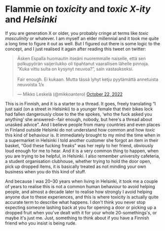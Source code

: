 # Flammie on *toxicity* and *toxic X-ity* and *Helsinki*

If you are generation X or older, you probably cringe at terms like *toxic
masculinity* or whatever. I am myself an elder millennial and it took me quite a
long time to figure it out as well. But I figured out there is some logic to the
concept, and I just realised it again after reading this tweet on twitter:

<blockquote class="twitter-tweet"><p lang="fi" dir="ltr">Äsken Espalla huomautin
itseäni nuoremmalle naiselle, että sen polkupyörän vaijerilukko oli tipahtanut
vaarallisen lähelle pinnoja. ”Kuka vittu sulta on kysynyt neuvoa?”, sain
vastaukseksi.<br><br>Fair enough. Ei kukaan. Mutta tässä lyhyt ketju pyytämättä
annetuista neuvoista 1/x</p>&mdash; Mikko Leskelä (@mikkoantero) <a
href="https://twitter.com/mikkoantero/status/1583768892618715138?ref_src=twsrc%5Etfw">October
22, 2022</a></blockquote> <script async
src="https://platform.twitter.com/widgets.js" charset="utf-8"></script>

This is in Finnish, and it is a starter to a thread. It goes, freely translating
“I just said (on a street in Helsinki) to a younger female that their bikes lock
had fallen dangerously close to the the spokes, ‘who the fuck asked you
anything’ she answered--fair enough, nobody, but here's a thread about unasked
advice”. And I believe people from many countries and even places in Finland
outside Helsinki do not understand how common and how *toxic* this kind of
behaviour is. It immediately brought to my mind the time when in a supermarket
in Helsinki I told another customer she forgot an item in their basket, “God
these fucking freaks” was her reply to her friend, obviously loud enough for me
to hear. And it is a very common thing to happen, when you are trying to be
helpful, in Helsinki. I also remember university cafeteria, a student
organisation clubhouse, whether trying to hold the door open, pick up dropped
items, it is basically treated as not minding your own business when you do this
kind of stuff.

And because I was 20–30 years when living in Helsinki, it took me a couple of
years to realise this is not a common human behaviour to avoid helping people,
and almost a decade later to realise how strongly I avoid helping anyone due to
these experiences, and this is where toxicity is actually quite accurate term to
describe what happens. I don't think you never stop expecting someone lashing
back at you for opening a door or picking up a dropped fruit when you've dealt
with it for your whole 20-somethings's, or maybe it's just me. Just, something
to think about if you have a Finnish friend who you insist is being rude.
